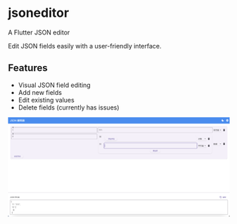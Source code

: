 # jsoneditor

A Flutter JSON editor

Edit JSON fields easily with a user-friendly interface.


## Features

- Visual JSON field editing
- Add new fields
- Edit existing values
- Delete fields (currently has issues)

![App Screenshot](screenshot.png)
